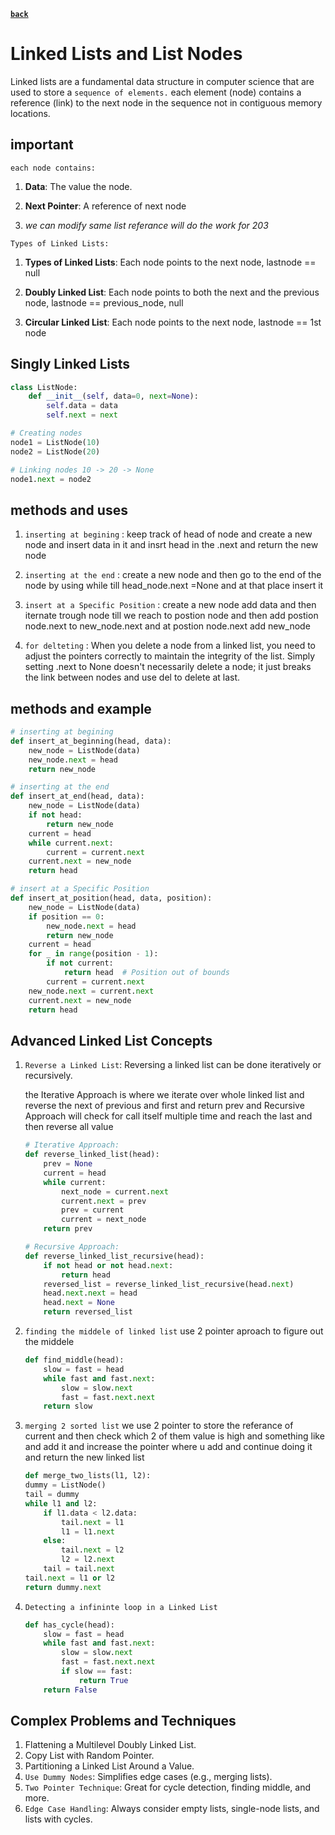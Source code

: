**[`back`](./_content_.md)**

# Linked Lists and List Nodes

Linked lists are a fundamental data structure in computer science that are used to store a `sequence of elements.`
each element (node) contains a reference (link) to the next node in the sequence not in contiguous memory locations.

## important

`each node contains:`

1. **Data**: The value the node.

2. **Next Pointer**: A reference of next node

3. *we can modify same list referance will do the work for 203*

`Types of Linked Lists:`

1. **Types of Linked Lists**: Each node points to the next node, lastnode == null

2. **Doubly Linked List**: Each node points to both the next and the previous node, lastnode == previous_node, null

3. **Circular Linked List**: Each node points to the next node, lastnode == 1st node

## Singly Linked Lists

```python
class ListNode:
    def __init__(self, data=0, next=None):
        self.data = data
        self.next = next

# Creating nodes
node1 = ListNode(10)
node2 = ListNode(20)

# Linking nodes 10 -> 20 -> None
node1.next = node2
```

## methods and uses

1. `inserting at begining` : keep track of head of node and create a new node and insert data in it and insrt head in the .next and return the new node

2. `inserting at the end` : create a new node and then go to the end of the node by using while till head_node.next =None and at that place insert it

3. `insert at a Specific Position` : create a new node add data and then iternate trough node till we reach to postion node and then add postion node.next to new_node.next and at postion node.next add new_node

4. `for delteting` : When you delete a node from a linked list, you need to adjust the pointers correctly to maintain the integrity of the list. Simply setting .next to None doesn't necessarily delete a node; it just breaks the link between nodes and use del to delete at last.

## methods and example

```python
# inserting at begining
def insert_at_beginning(head, data):
    new_node = ListNode(data)
    new_node.next = head
    return new_node

# inserting at the end
def insert_at_end(head, data):
    new_node = ListNode(data)
    if not head:
        return new_node
    current = head
    while current.next:
        current = current.next
    current.next = new_node
    return head

# insert at a Specific Position
def insert_at_position(head, data, position):
    new_node = ListNode(data)
    if position == 0:
        new_node.next = head
        return new_node
    current = head
    for _ in range(position - 1):
        if not current:
            return head  # Position out of bounds
        current = current.next
    new_node.next = current.next
    current.next = new_node
    return head
```

## Advanced Linked List Concepts

1. `Reverse a Linked List`: Reversing a linked list can be done iteratively or recursively.

    the Iterative Approach is where we iterate over whole linked list and reverse the next of previous and first and return prev and Recursive Approach will check for call itself multiple time and reach the last and then reverse all value

    ```python
    # Iterative Approach:
    def reverse_linked_list(head):
        prev = None
        current = head
        while current:
            next_node = current.next
            current.next = prev
            prev = current
            current = next_node
        return prev

    # Recursive Approach:
    def reverse_linked_list_recursive(head):
        if not head or not head.next:
            return head
        reversed_list = reverse_linked_list_recursive(head.next)
        head.next.next = head
        head.next = None
        return reversed_list
    ```

2. `finding the middele of linked list`
    use 2 pointer aproach to figure out the middele

    ```python
    def find_middle(head):
        slow = fast = head
        while fast and fast.next:
            slow = slow.next
            fast = fast.next.next
        return slow
    ```

3. `merging 2 sorted list`
    we use 2 pointer to store the referance of current and then check which 2 of them value is high and something like and add it and increase the pointer where u add and continue doing it and return the new linked list

    ```python
    def merge_two_lists(l1, l2):
    dummy = ListNode()
    tail = dummy
    while l1 and l2:
        if l1.data < l2.data:
            tail.next = l1
            l1 = l1.next
        else:
            tail.next = l2
            l2 = l2.next
        tail = tail.next
    tail.next = l1 or l2
    return dummy.next
    ```

4. `Detecting a infininte loop in a Linked List`

    ```python
    def has_cycle(head):
        slow = fast = head
        while fast and fast.next:
            slow = slow.next
            fast = fast.next.next
            if slow == fast:
                return True
        return False
    ```

## Complex Problems and Techniques

1. Flattening a Multilevel Doubly Linked List.
2. Copy List with Random Pointer.
3. Partitioning a Linked List Around a Value.
4. `Use Dummy Nodes`: Simplifies edge cases (e.g., merging lists).
5. `Two Pointer Technique`: Great for cycle detection, finding middle, and more.
6. `Edge Case Handling`: Always consider empty lists, single-node lists, and lists with cycles.
